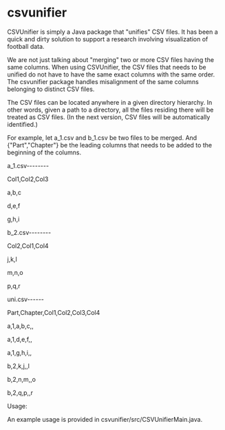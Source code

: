 # csvunifier

CSVUnifier is simply a Java package that "unifies" CSV files. It has been a quick and dirty solution to support a research involving visualization of football data.

We are not just talking about "merging" two or more CSV files having the same columns. When using CSVUnifier, the CSV files that needs to be unified do not have to have the same exact columns with the same order. The csvunifier package handles misalignment of the same columns belonging to distinct CSV files.

The CSV files can be located anywhere in a given directory hierarchy. In other words, given a path to a directory, all the files residing there will be treated as CSV files. (In the next version, CSV files will be automatically identified.)

For example, let a_1.csv and b_1.csv be two files to be merged. And {"Part","Chapter"} be the leading columns that needs to be added to the beginning of the columns.

a_1.csv--------

Col1,Col2,Col3

a,b,c

d,e,f

g,h,i

b_2.csv--------

Col2,Col1,Col4

j,k,l

m,n,o

p,q,r

uni.csv------

Part,Chapter,Col1,Col2,Col3,Col4

a,1,a,b,c,,

a,1,d,e,f,,

a,1,g,h,i,,

b,2,k,j,,l

b,2,n,m,,o

b,2,q,p,,r

Usage:

An example usage is provided in csvunifier/src/CSVUnifierMain.java.
